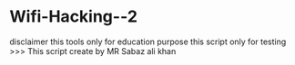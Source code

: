 # Wifi-Hacking--2
disclaimer this tools only for education purpose this script only for testing >>> This script create by MR Sabaz ali khan 

